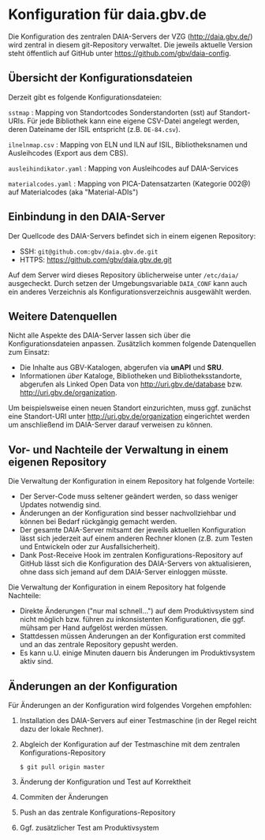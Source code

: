 # Konfiguration für daia.gbv.de

Die Konfiguration des zentralen DAIA-Servers der VZG (http://daia.gbv.de/) wird
zentral in diesem git-Repository verwaltet. Die jeweils aktuelle Version steht
öffentlich auf GitHub unter <https://github.com/gbv/daia-config>.

## Übersicht der Konfigurationsdateien

Derzeit gibt es folgende Konfigurationsdateien:

`sstmap`
  : Mapping von Standortcodes Sonderstandorten (sst) auf Standort-URIs. Für jede 
    Bibliothek kann eine eigene CSV-Datei angelegt werden, deren
    Dateiname der ISIL entspricht (z.B. `DE-84.csv`).

`ilnelnmap.csv`
  : Mapping von ELN und ILN auf ISIL, Bibliotheksnamen und Ausleihcodes 
    (Export aus dem CBS).

`ausleihindikator.yaml`
  : Mapping von Ausleihcodes auf DAIA-Services

`materialcodes.yaml`
  : Mapping von PICA-Datensatzarten (Kategorie 002@) auf Materialcodes 
    (aka "Material-ADIs")

## Einbindung in den DAIA-Server

Der Quellcode des DAIA-Servers befindet sich in einem eigenen Repository:

* SSH: `git@github.com:gbv/daia.gbv.de.git`
* HTTPS: <https://github.com/gbv/daia.gbv.de.git>

Auf dem Server wird dieses Repository üblicherweise unter `/etc/daia/`
ausgecheckt. Durch setzen der Umgebungsvariable `DAIA_CONF` kann auch ein
anderes Verzeichnis als Konfigurationsverzeichnis ausgewählt werden.

## Weitere Datenquellen

Nicht alle Aspekte des DAIA-Server lassen sich über die Konfigurationsdateien
anpassen. Zusätzlich kommen folgende Datenquellen zum Einsatz:

* Die Inhalte aus GBV-Katalogen, abgerufen via **unAPI** und **SRU**.
* Informationen *über* Kataloge, Bibliotheken und Bibliotheksstandorte,
  abgerufen als Linked Open Data von <http://uri.gbv.de/database> bzw.
  <http://uri.gbv.de/organization>.

Um beispielsweise einen neuen Standort einzurichten, muss ggf. zunächst
eine Standort-URI unter <http://uri.gbv.de/organization> eingerichtet
werden um anschließend im DAIA-Server darauf verweisen zu können.

## Vor- und Nachteile der Verwaltung in einem eigenen Repository

Die Verwaltung der Konfiguration in einem Repository hat folgende Vorteile:

* Der Server-Code muss seltener geändert werden, so dass weniger Updates
  notwendig sind.
* Änderungen an der Konfiguration sind besser nachvollziehbar und können 
  bei Bedarf rückgängig gemacht werden.
* Der gesamte DAIA-Server mitsamt der jeweils aktuellen Konfiguration
  lässt sich jederzeit auf einem anderen Rechner klonen (z.B. zum
  Testen und Entwickeln oder zur Ausfallsicherheit).
* Dank Post-Receive Hook im zentralen Konfigurations-Repository auf GitHub
  lässt sich die Konfiguration des DAIA-Servers von aktualisieren, ohne
  dass sich jemand auf dem  DAIA-Server einloggen müsste.

Die Verwaltung der Konfiguration in einem Repository hat folgende Nachteile:

* Direkte Änderungen ("nur mal schnell...") auf dem Produktivsystem sind nicht
  möglich bzw. führen zu inkonsistenten Konfigurationen, die ggf. mühsam per 
  Hand aufgelöst werden müssen.
* Stattdessen müssen Änderungen an der Konfiguration erst commited und an das
  zentrale Repository gepusht werden.
* Es kann u.U. einige Minuten dauern bis Änderungen im Produktivsystem aktiv 
  sind.

## Änderungen an der Konfiguration

Für Änderungen an der Konfiguration wird folgendes Vorgehen empfohlen:

1. Installation des DAIA-Servers auf einer Testmaschine 
   (in der Regel reicht dazu der lokale Rechner).

2. Abgleich der Konfiguration auf der Testmaschine mit dem zentralen 
   Konfigurations-Repository

       $ git pull origin master

3. Änderung der Konfiguration und Test auf Korrektheit

4. Commiten der Änderungen

5. Push an das zentrale Konfigurations-Repository

6. Ggf. zusätzlicher Test am Produktivsystem


